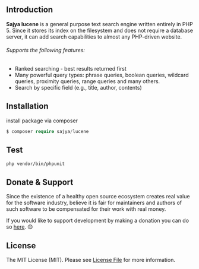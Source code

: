 ## Introduction

**Sajya lucene** is a general purpose text search engine written entirely in PHP 5. Since it stores its index on the filesystem and does not require a database server, it can add search capabilities to almost any PHP-driven website.  

###### Supports the following features:

- Ranked searching - best results returned first
- Many powerful query types: phrase queries, boolean queries, wildcard queries, proximity queries, range queries and many others.
- Search by specific field (e.g., title, author, contents)

## Installation

install package via composer

```php
$ composer require sajya/lucene
```


## Test

```bash
php vendor/bin/phpunit
```

## Donate & Support

Since the existence of a healthy open source ecosystem creates real value for the software industry, believe it is fair for maintainers and authors of such software to be compensated for their work with real money.

If you would like to support development by making a donation you can do so [here](https://www.paypal.me/tabuna/10usd). &#x1F60A;


## License

The MIT License (MIT). Please see [License File](LICENSE.md) for more information.
